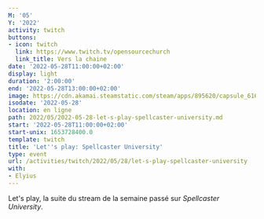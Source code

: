 ```yaml
---
M: '05'
Y: '2022'
activity: twitch
buttons:
- icon: twitch
  link: https://www.twitch.tv/opensourcechurch
  link_title: Vers la chaine
date: '2022-05-28T11:00:00+02:00'
display: light
duration: '2:00:00'
end: '2022-05-28T13:00:00+02:00'
image: https://cdn.akamai.steamstatic.com/steam/apps/895620/capsule_616x353.jpg?t=1623829039
isodate: '2022-05-28'
location: en ligne
path: 2022/05/2022-05-28-let-s-play-spellcaster-university.md
start: '2022-05-28T11:00:00+02:00'
start-unix: 1653728400.0
template: twitch
title: 'Let''s play: Spellcaster University'
type: event
url: /activities/twitch/2022/05/28/let-s-play-spellcaster-university
with:
- Elyius
---
```

Let's play, la suite du stream de la semaine passé sur *Spellcaster University*.